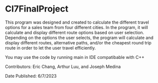 # CI7FinalProject

This program was designed and created to calculate the different travel options for a sales team from four different cities. In the program, it will calculate and display different route options based on user selection. Depending on the options the user selects, the program will calculate and display different routes, alternative paths, and/or the cheapest round trip route in order to let the user travel efficiently. 

You may use the code by running main in IDE compatibable with C++

Contributors: Eric Chang, Arthur Luu, and Joseph Medina

Date Published: 6/7/2023
